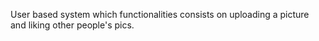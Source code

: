 User based system which functionalities consists on uploading a picture and liking other people's pics.